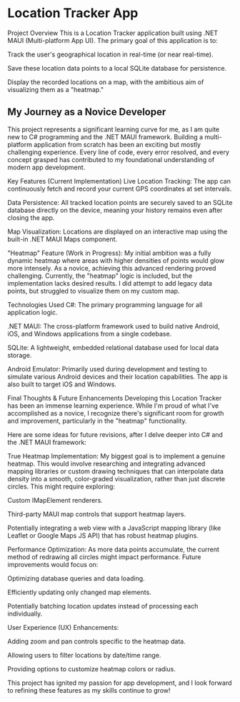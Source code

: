 # Location Tracker App
Project Overview
This is a Location Tracker application built using .NET MAUI (Multi-platform App UI). The primary goal of this application is to:

Track the user's geographical location in real-time (or near real-time).

Save these location data points to a local SQLite database for persistence.

Display the recorded locations on a map, with the ambitious aim of visualizing them as a "heatmap."

## My Journey as a Novice Developer
This project represents a significant learning curve for me, as I am quite new to C# programming and the .NET MAUI framework. Building a multi-platform application from scratch has been an exciting but mostly challenging experience. Every line of code, every error resolved, and every concept grasped has contributed to my foundational understanding of modern app development.

Key Features (Current Implementation)
Live Location Tracking: The app can continuously fetch and record your current GPS coordinates at set intervals.

Data Persistence: All tracked location points are securely saved to an SQLite database directly on the device, meaning your history remains even after closing the app.

Map Visualization: Locations are displayed on an interactive map using the built-in .NET MAUI Maps component.

"Heatmap" Feature (Work in Progress): My initial ambition was a fully dynamic heatmap where areas with higher densities of points would glow more intensely. As a novice, achieving this advanced rendering proved challenging. Currently, the "heatmap" logic is included, but the implementation lacks desired results. I did attempt to add legacy data points, but struggled to visualize them on my custom map.


Technologies Used
C#: The primary programming language for all application logic.

.NET MAUI: The cross-platform framework used to build native Android, iOS, and Windows applications from a single codebase.

SQLite: A lightweight, embedded relational database used for local data storage.

Android Emulator: Primarily used during development and testing to simulate various Android devices and their location capabilities. The app is also built to target iOS and Windows.

Final Thoughts & Future Enhancements
Developing this Location Tracker has been an immense learning experience. While I'm proud of what I've accomplished as a novice, I recognize there's significant room for growth and improvement, particularly in the "heatmap" functionality.

Here are some ideas for future revisions, after I delve deeper into C# and the .NET MAUI framework:

True Heatmap Implementation: My biggest goal is to implement a genuine heatmap. This would involve researching and integrating advanced mapping libraries or custom drawing techniques that can interpolate data density into a smooth, color-graded visualization, rather than just discrete circles. This might require exploring:

Custom IMapElement renderers.

Third-party MAUI map controls that support heatmap layers.

Potentially integrating a web view with a JavaScript mapping library (like Leaflet or Google Maps JS API) that has robust heatmap plugins.

Performance Optimization: As more data points accumulate, the current method of redrawing all circles might impact performance. Future improvements would focus on:

Optimizing database queries and data loading.

Efficiently updating only changed map elements.

Potentially batching location updates instead of processing each individually.

User Experience (UX) Enhancements:

Adding zoom and pan controls specific to the heatmap data.

Allowing users to filter locations by date/time range.

Providing options to customize heatmap colors or radius.

This project has ignited my passion for app development, and I look forward to refining these features as my skills continue to grow! 
